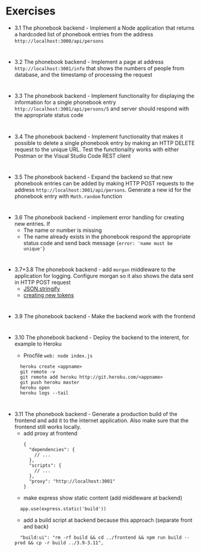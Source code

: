 # Exercises

- 3.1 The phonebook backend - Implement a Node application that returns a hardcoded list of phonebook entries from the address `http://localhost:3000/api/persons`

#

- 3.2 The phonebook backend - Implement a page at address `http://localhost:3001/info` that shows the numbers of people from database, and the timestamp of processing the request

#

- 3.3 The phonebook backend - Implement functionality for displaying the information for a single phonebook entry `http://localhost:3001/api/persons/5` and server should respond with the appropriate status code

#

- 3.4 The phonebook backend - Implement functionality that makes it possible to delete a single phonebook entry by making an HTTP DELETE request to the unique URL. Test the functionailty works with either Postman or the Visual Studio Code REST client

#

- 3.5 The phonebook backend - Expand the backend so that new phonebook entries can be added by making HTTP POST requests to the address `http://localhost:3001/api/persons`. Generate a new id for the phonebook entry with `Math.random` function

#

- 3.6 The phonebook backend - implement error handling for creating new entries. If
  - The name or number is missing
  - The name already exists in the phonebook
    respond the appropriate status code and send back message `{error: 'name must be unique'}`

#

- 3.7+3.8 The phonebook backend - add `morgan` middleware to the application for logging. Configure morgan so it also shows the data sent in HTTP POST request
  - [JSON.stringify](https://developer.mozilla.org/en-US/docs/Web/JavaScript/Reference/Global_Objects/JSON/stringify)
  - [creating new tokens](https://github.com/expressjs/morgan#creating-new-tokens)

#

- 3.9 The phonebook backend - Make the backend work with the frontend

#

- 3.10 The phonebook backend - Deploy the backend to the interent, for example to Heroku

  - Procfile `web: node index.js`

  ```
    heroku create <appname>
    git remote -v
    git remote add heroku http://git.heroku.com/<appname>
    git push heroku master
    heroku open
    heroku logs --tail
  ```

#

- 3.11 The phonebook backend - Generate a production build of the frontend and add it to the internet application. Also make sure that the frontend still works locally.
  - add proxy at frontend
    ```
    {
      "dependencies": {
        // ...
      },
      "scripts": {
        // ...
      },
      "proxy": "http://localhost:3001"
    }
    ```
  - make express show static content (add middleware at backend)
  ```
    app.use(express.static('build'))
  ```
  - add a build script at backend because this approach (separate front and back)
  ```
    "build:ui": "rm -rf build && cd ../frontend && npm run build --prod && cp -r build ../3.9-3.11",
  ```
